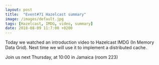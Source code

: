```yaml
---
layout: post
title:  "Event#71 Hazelcast summary"
image: /images/default.jpg
tags: [Hazelcast, IMDG, video, summary]
date: 2018-08-09 11:7:00 +0200
---
```


Today we watched an introduction video to Hazelcast IMDG (In Memory Data Grid). Next time we will use it to implement a distributed cache.[]()

Join us next Thursday, at 10:00 in Jamaica (room 223)
